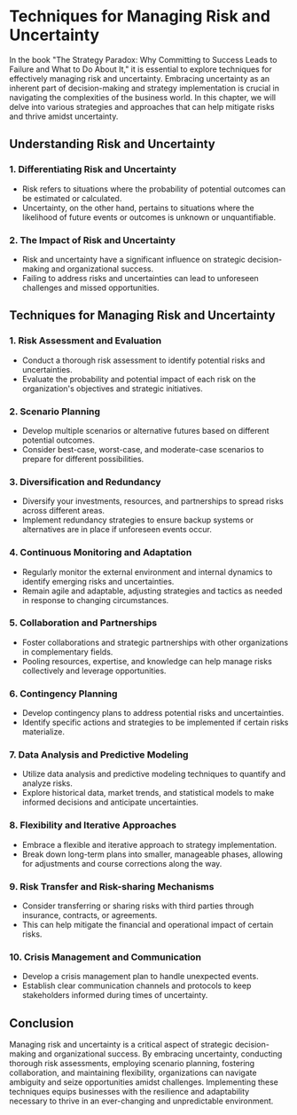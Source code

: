 Techniques for Managing Risk and Uncertainty
=====================================================

In the book "The Strategy Paradox: Why Committing to Success Leads to Failure and What to Do About It," it is essential to explore techniques for effectively managing risk and uncertainty. Embracing uncertainty as an inherent part of decision-making and strategy implementation is crucial in navigating the complexities of the business world. In this chapter, we will delve into various strategies and approaches that can help mitigate risks and thrive amidst uncertainty.

Understanding Risk and Uncertainty
----------------------------------

### 1. **Differentiating Risk and Uncertainty**

* Risk refers to situations where the probability of potential outcomes can be estimated or calculated.
* Uncertainty, on the other hand, pertains to situations where the likelihood of future events or outcomes is unknown or unquantifiable.

### 2. **The Impact of Risk and Uncertainty**

* Risk and uncertainty have a significant influence on strategic decision-making and organizational success.
* Failing to address risks and uncertainties can lead to unforeseen challenges and missed opportunities.

Techniques for Managing Risk and Uncertainty
--------------------------------------------

### 1. **Risk Assessment and Evaluation**

* Conduct a thorough risk assessment to identify potential risks and uncertainties.
* Evaluate the probability and potential impact of each risk on the organization's objectives and strategic initiatives.

### 2. **Scenario Planning**

* Develop multiple scenarios or alternative futures based on different potential outcomes.
* Consider best-case, worst-case, and moderate-case scenarios to prepare for different possibilities.

### 3. **Diversification and Redundancy**

* Diversify your investments, resources, and partnerships to spread risks across different areas.
* Implement redundancy strategies to ensure backup systems or alternatives are in place if unforeseen events occur.

### 4. **Continuous Monitoring and Adaptation**

* Regularly monitor the external environment and internal dynamics to identify emerging risks and uncertainties.
* Remain agile and adaptable, adjusting strategies and tactics as needed in response to changing circumstances.

### 5. **Collaboration and Partnerships**

* Foster collaborations and strategic partnerships with other organizations in complementary fields.
* Pooling resources, expertise, and knowledge can help manage risks collectively and leverage opportunities.

### 6. **Contingency Planning**

* Develop contingency plans to address potential risks and uncertainties.
* Identify specific actions and strategies to be implemented if certain risks materialize.

### 7. **Data Analysis and Predictive Modeling**

* Utilize data analysis and predictive modeling techniques to quantify and analyze risks.
* Explore historical data, market trends, and statistical models to make informed decisions and anticipate uncertainties.

### 8. **Flexibility and Iterative Approaches**

* Embrace a flexible and iterative approach to strategy implementation.
* Break down long-term plans into smaller, manageable phases, allowing for adjustments and course corrections along the way.

### 9. **Risk Transfer and Risk-sharing Mechanisms**

* Consider transferring or sharing risks with third parties through insurance, contracts, or agreements.
* This can help mitigate the financial and operational impact of certain risks.

### 10. **Crisis Management and Communication**

* Develop a crisis management plan to handle unexpected events.
* Establish clear communication channels and protocols to keep stakeholders informed during times of uncertainty.

Conclusion
----------

Managing risk and uncertainty is a critical aspect of strategic decision-making and organizational success. By embracing uncertainty, conducting thorough risk assessments, employing scenario planning, fostering collaboration, and maintaining flexibility, organizations can navigate ambiguity and seize opportunities amidst challenges. Implementing these techniques equips businesses with the resilience and adaptability necessary to thrive in an ever-changing and unpredictable environment.

